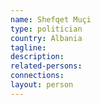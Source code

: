 ```yaml
---
name: Shefqet Muçi
type: politician
country: Albania
tagline:
description:
related-persons:
connections:
layout: person
---
```

